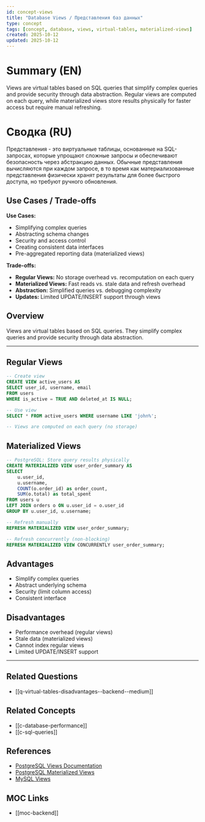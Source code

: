 ```yaml
---
id: concept-views
title: "Database Views / Представления баз данных"
type: concept
tags: [concept, database, views, virtual-tables, materialized-views]
created: 2025-10-12
updated: 2025-10-12
---
```


# Summary (EN)

Views are virtual tables based on SQL queries that simplify complex queries and provide security through data abstraction. Regular views are computed on each query, while materialized views store results physically for faster access but require manual refreshing.

# Сводка (RU)

Представления - это виртуальные таблицы, основанные на SQL-запросах, которые упрощают сложные запросы и обеспечивают безопасность через абстракцию данных. Обычные представления вычисляются при каждом запросе, в то время как материализованные представления физически хранят результаты для более быстрого доступа, но требуют ручного обновления.

## Use Cases / Trade-offs

**Use Cases:**
- Simplifying complex queries
- Abstracting schema changes
- Security and access control
- Creating consistent data interfaces
- Pre-aggregated reporting data (materialized views)

**Trade-offs:**
- **Regular Views:** No storage overhead vs. recomputation on each query
- **Materialized Views:** Fast reads vs. stale data and refresh overhead
- **Abstraction:** Simplified queries vs. debugging complexity
- **Updates:** Limited UPDATE/INSERT support through views

## Overview

Views are virtual tables based on SQL queries. They simplify complex queries and provide security through data abstraction.

---

## Regular Views

```sql
-- Create view
CREATE VIEW active_users AS
SELECT user_id, username, email
FROM users
WHERE is_active = TRUE AND deleted_at IS NULL;

-- Use view
SELECT * FROM active_users WHERE username LIKE 'john%';

-- Views are computed on each query (no storage)
```

## Materialized Views

```sql
-- PostgreSQL: Store query results physically
CREATE MATERIALIZED VIEW user_order_summary AS
SELECT
    u.user_id,
    u.username,
    COUNT(o.order_id) as order_count,
    SUM(o.total) as total_spent
FROM users u
LEFT JOIN orders o ON u.user_id = o.user_id
GROUP BY u.user_id, u.username;

-- Refresh manually
REFRESH MATERIALIZED VIEW user_order_summary;

-- Refresh concurrently (non-blocking)
REFRESH MATERIALIZED VIEW CONCURRENTLY user_order_summary;
```

## Advantages

- Simplify complex queries
- Abstract underlying schema
- Security (limit column access)
- Consistent interface

## Disadvantages

- Performance overhead (regular views)
- Stale data (materialized views)
- Cannot index regular views
- Limited UPDATE/INSERT support

---

## Related Questions

- [[q-virtual-tables-disadvantages--backend--medium]]

## Related Concepts

- [[c-database-performance]]
- [[c-sql-queries]]

## References

- [PostgreSQL Views Documentation](https://www.postgresql.org/docs/current/sql-createview.html)
- [PostgreSQL Materialized Views](https://www.postgresql.org/docs/current/sql-creatematerializedview.html)
- [MySQL Views](https://dev.mysql.com/doc/refman/8.0/en/views.html)

## MOC Links

- [[moc-backend]]
